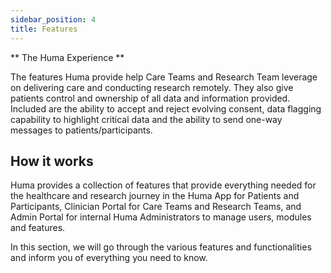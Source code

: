 ```yaml
---
sidebar_position: 4
title: Features
---
```

** The Huma Experience **

The features Huma provide help Care Teams and Research Team leverage on delivering care and conducting research remotely. They also give patients control and ownership of all data and information provided. Included are the ability to accept and reject evolving consent, data flagging capability to highlight critical data and the ability to send one-way messages to patients/participants.

## How it works

Huma provides a collection of features that provide everything needed for the healthcare and research journey in the Huma App for Patients and Participants, Clinician Portal for Care Teams and Research Teams, and Admin Portal for internal Huma Administrators to manage users, modules and features.

In this section, we will go through the various features and functionalities and inform you of everything you need to know.

